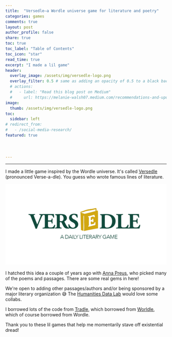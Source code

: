 ```yaml
---
title:  "Versedle—a Wordle universe game for literature and poetry"
categories: games
comments: true
layout: post
author_profile: false
share: true
toc: true
toc_label: "Table of Contents"
toc_icon: "star"
read_time: true
excerpt: "I made a lil game"
header:
  overlay_image: /assets/img/versedle-logo.png
  overlay_filter: 0.5 # same as adding an opacity of 0.5 to a black background
  # actions:
  #   - label: "Read this blog post on Medium"
  #     url: https://melanie-walsh07.medium.com/recommendations-and-updates-for-using-social-media-data-in-research-whether-youre-in-english-1a13c3e85e5d
image:
  thumb: /assets/img/versedle-logo.png
toc:
  sidebar: left
# redirect_from:
#   - /social-media-research/
featured: true



---
```


----------

I made a little game inspired by the Wordle universe. It's called <a href="https://melaniewalsh.github.io/versedle/" target="_blank">Versedle</a> (pronounced Verse-a-dle). You guess who wrote famous lines of literature.

<a href="https://melaniewalsh.github.io/versedle/" target="_blank"><img src="/assets/img/versedle-logo.png" alt="Versedle logo" style="max-width: 100%; height: auto;"></a>

I hatched this idea a couple of years ago with [Anna Preus](https://english.washington.edu/people/anna-preus), who picked many of the poems and passages. There are some real gems in here!

We're open to adding other passages/authors and/or being sponsored by a major literary organization 😅 The [Humanities Data Lab](https://humanitiesdatalab.ds.lib.uw.edu/) would love some collabs.

I borrowed lots of the code from [Tradle](https://github.com/alexandersimoes/tradle), which borrowed from [Worldle](https://github.com/markgalassi/worldle), which of course borrowed from Wordle. 

Thank you to these lil games that help me momentarily stave off existential dread!

